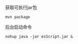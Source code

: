 获取可执行jar包  
```shell script
mvn package
```
后台启动命令  
```shell script
nohup java -jar esScript.jar &
```